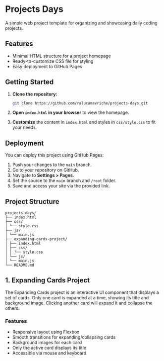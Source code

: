 # Projects Days

A simple web project template for organizing and showcasing daily coding projects.

## Features

- Minimal HTML structure for a project homepage
- Ready-to-customize CSS file for styling
- Easy deployment to GitHub Pages

## Getting Started

1. **Clone the repository:**

   ```sh
   git clone https://github.com/ralucamavriche/projects-days.git
   ```

2. **Open `index.html` in your browser** to view the homepage.

3. **Customize** the content in `index.html` and styles in `css/style.css` to fit your needs.

## Deployment

You can deploy this project using GitHub Pages:

1. Push your changes to the `main` branch.
2. Go to your repository on GitHub.
3. Navigate to **Settings > Pages**.
4. Set the source to the `main` branch and `/root` folder.
5. Save and access your site via the provided link.

## Project Structure

```
projects-days/
├── index.html
├── css/
│ └── style.css
├── js/
│ └── main.js
├── expanding-cards-project/
│ ├── index.html
│ ├── css/
│ │ └── style.css
│ └── js/
│ └── main.js
└── README.md
```


## 1. Expanding Cards Project

The Expanding Cards project is an interactive UI component that displays a set of cards. Only one card is expanded at a time, showing its title and background image. Clicking another card will expand it and collapse the others.

### Features
- Responsive layout using Flexbox
- Smooth transitions for expanding/collapsing cards
- Background images for each card
- Only the active card displays its title
- Accessible via mouse and keyboard


